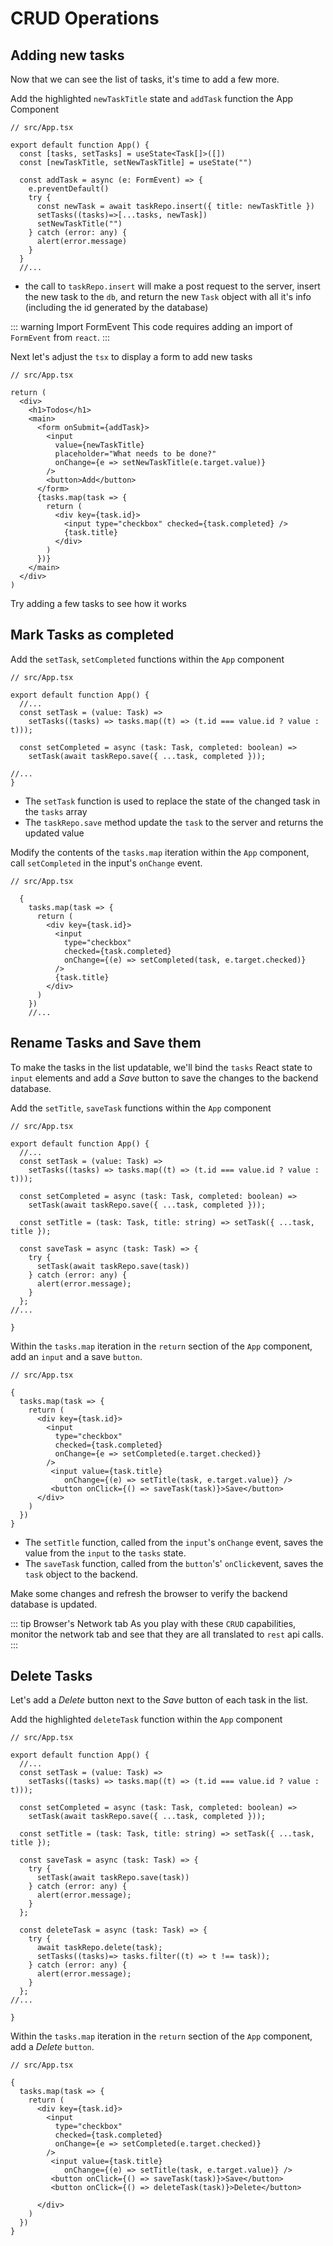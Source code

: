# CRUD Operations

## Adding new tasks

Now that we can see the list of tasks, it's time to add a few more.

Add the highlighted `newTaskTitle` state and `addTask` function the App Component

```ts{5-16}
// src/App.tsx

export default function App() {
  const [tasks, setTasks] = useState<Task[]>([])
  const [newTaskTitle, setNewTaskTitle] = useState("")

  const addTask = async (e: FormEvent) => {
    e.preventDefault()
    try {
      const newTask = await taskRepo.insert({ title: newTaskTitle })
      setTasks((tasks)=>[...tasks, newTask])
      setNewTaskTitle("")
    } catch (error: any) {
      alert(error.message)
    }
  }
  //...
```

- the call to `taskRepo.insert` will make a post request to the server, insert the new task to the `db`, and return the new `Task` object with all it's info (including the id generated by the database)

::: warning Import FormEvent
This code requires adding an import of `FormEvent` from `react`.
:::

Next let's adjust the `tsx` to display a form to add new tasks

```tsx{7-14}
// src/App.tsx

return (
  <div>
    <h1>Todos</h1>
    <main>
      <form onSubmit={addTask}>
        <input
          value={newTaskTitle}
          placeholder="What needs to be done?"
          onChange={e => setNewTaskTitle(e.target.value)}
        />
        <button>Add</button>
      </form>
      {tasks.map(task => {
        return (
          <div key={task.id}>
            <input type="checkbox" checked={task.completed} />
            {task.title}
          </div>
        )
      })}
    </main>
  </div>
)
```

Try adding a few tasks to see how it works

## Mark Tasks as completed

Add the `setTask`, `setCompleted` functions within the `App` component

```tsx{5-6,8-9,16}
// src/App.tsx

export default function App() {
  //...
  const setTask = (value: Task) =>
    setTasks((tasks) => tasks.map((t) => (t.id === value.id ? value : t)));

  const setCompleted = async (task: Task, completed: boolean) =>
    setTask(await taskRepo.save({ ...task, completed }));

//...
}
```
- The `setTask` function is used to replace the state of the changed task in the `tasks` array
- The `taskRepo.save` method update the `task` to the server and returns the updated value

Modify the contents of the `tasks.map` iteration within the `App` component, call `setCompleted` in the input's `onChange` event.

```tsx{10}
// src/App.tsx

  {
    tasks.map(task => {
      return (
        <div key={task.id}>
          <input
            type="checkbox"
            checked={task.completed}
            onChange={(e) => setCompleted(task, e.target.checked)}
          />
          {task.title}
        </div>
      )
    })
    //...
```

## Rename Tasks and Save them

To make the tasks in the list updatable, we'll bind the `tasks` React state to `input` elements and add a _Save_ button to save the changes to the backend database.

Add the `setTitle`, `saveTask` functions within the `App` component

```tsx{11,13-19}
// src/App.tsx

export default function App() {
  //...
  const setTask = (value: Task) =>
    setTasks((tasks) => tasks.map((t) => (t.id === value.id ? value : t)));

  const setCompleted = async (task: Task, completed: boolean) =>
    setTask(await taskRepo.save({ ...task, completed }));

  const setTitle = (task: Task, title: string) => setTask({ ...task, title });

  const saveTask = async (task: Task) => {
    try {
      setTask(await taskRepo.save(task))
    } catch (error: any) {
      alert(error.message);
    }
  };
//...

}
```
Within the `tasks.map` iteration in the `return` section of the `App` component, add an `input` and a save `button`.

```tsx{12-14}
// src/App.tsx

{
  tasks.map(task => {
    return (
      <div key={task.id}>
        <input
          type="checkbox"
          checked={task.completed}
          onChange={e => setCompleted(e.target.checked)}
        />
         <input value={task.title} 
            onChange={(e) => setTitle(task, e.target.value)} />
         <button onClick={() => saveTask(task)}>Save</button>
      </div>
    )
  })
}
```

- The `setTitle` function, called from the `input`'s `onChange` event, saves the value from the `input` to the `tasks` state.
- The `saveTask` function, called from the `button`'s' `onClick`event, saves the `task` object to the backend.

Make some changes and refresh the browser to verify the backend database is updated.

::: tip Browser's Network tab
As you play with these `CRUD` capabilities, monitor the network tab and see that they are all translated to `rest` api calls.
:::

## Delete Tasks

Let's add a _Delete_ button next to the _Save_ button of each task in the list.

Add the highlighted `deleteTask` function within the `App` component

```tsx{21-28}
// src/App.tsx

export default function App() {
  //...
  const setTask = (value: Task) =>
    setTasks((tasks) => tasks.map((t) => (t.id === value.id ? value : t)));

  const setCompleted = async (task: Task, completed: boolean) =>
    setTask(await taskRepo.save({ ...task, completed }));

  const setTitle = (task: Task, title: string) => setTask({ ...task, title });

  const saveTask = async (task: Task) => {
    try {
      setTask(await taskRepo.save(task))
    } catch (error: any) {
      alert(error.message);
    }
  };

  const deleteTask = async (task: Task) => {
    try {
      await taskRepo.delete(task);
      setTasks((tasks)=> tasks.filter((t) => t !== task));
    } catch (error: any) {
      alert(error.message);
    }
  };
//...

}
```
Within the `tasks.map` iteration in the `return` section of the `App` component, add a _Delete_ `button`.

```tsx{15}
// src/App.tsx

{
  tasks.map(task => {
    return (
      <div key={task.id}>
        <input
          type="checkbox"
          checked={task.completed}
          onChange={e => setCompleted(e.target.checked)}
        />
         <input value={task.title} 
            onChange={(e) => setTitle(task, e.target.value)} />
         <button onClick={() => saveTask(task)}>Save</button>
         <button onClick={() => deleteTask(task)}>Delete</button>

      </div>
    )
  })
}
```
